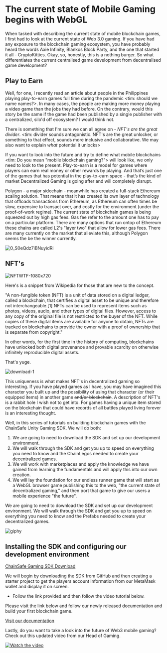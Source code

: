 # The current state of  Mobile Gaming begins with WebGL 

When tasked with describing the current state of mobile blockchain games, I first had to look at the current state of Web 3.0 gaming. If you have had any exposure to the blockchain gaming ecosystem, you have probably heard the words Axie Infinity, Blankos Block Party, and the one that started it all - CryptoKitties. Okay, so, honestly, this is a nothing burger. So what differentiates the current centralised game development from decentralised game development? 


## Play to Earn 

Well, for one, I recently read an article about people in the Philippines playing play-to-earn games full time during the pandemic <tim: should we name names?>. In many cases, the people are making more money playing a video game than the jobs they had before. On the contrary, would this story be the same if the game had been published by a single publisher with a centralized, silo'd off ecosystem? I would think not.

There is something that I'm sure we can all agree on - _NFT's are the great divider_. <tim: divider sounds antagonistic. NFT's are the great unlocker, or something to that effect, sounds more inclusive and collaborative. We may also want to explain *what* potential it unlocks>

If you want to look into the future and try to define what mobile blockchains <tim: Do you mean "mobile blockchain gaming?"> will look like, we only need to look to the present. Play-to-earn is a model for games where players can earn real money or other rewards by playing. And that’s just one of the games that has potential in the play-to-earn space - that’s the kind of market Decentralized Gaming is going after and will completely disrupt.

Polygon - a major sidechain - meanwhile has created a full-stack Ethereum scaling solution. That means that it has created its own layer of technology that offloads transactions from Ethereum, as Ethereum can often times be slow, expensive to transact over, and costly for the environment (under the proof-of-work regime). The current state of blockchain games is being squeezed out by high gas fees. Gas fee refer to the amount one has to pay on a particular platform. There are many options that run ontop of Ethereum these chains are called L2's "layer two" that allow for lower gas fees. There are many currently on the market that alleviate this, although Polygon seems the be the winner currently.


![0_S0eQdz7iBNuyidRi](https://user-images.githubusercontent.com/681817/135526593-bc0500dd-e475-47f3-9f7c-faac6cc5bf25.png)


## NFT's


![NFTWTF-1080x720](https://user-images.githubusercontent.com/681817/135502611-174c0589-d890-41d9-805b-fcb0a4bb237b.jpg?style=centerme)


Here's is a snippet from Wikipedia for those that are new to the concept.

"A non-fungible token (NFT) is a unit of data stored on a digital ledger, called a blockchain, that certifies a digital asset to be unique and therefore not interchangeable.[1] NFTs can be used to represent items such as photos, videos, audio, and other types of digital files. However, access to any copy of the original file is not restricted to the buyer of the NFT. While copies of these digital items are available for anyone to obtain, NFTs are tracked on blockchains to provide the owner with a proof of ownership that is separate from copyright."

<tim adds> In other words, for the first time in the history of computing, blockchains have unlocked both digital provenance and provable scarcity on otherwise infinitely reproducible digital assets. 
  
That's yuge.


![download-1](https://user-images.githubusercontent.com/681817/135503588-540e5964-3184-44a0-84a5-d29ebc9238d8.jpg)



This uniqueness is what makes NFT's in decentralized gaming so interesting. If you have played games as I have, you may have imagined this character you built up and the possibility of using that character (or their equipped items) in another game ~~and/or blockchain~~. A description of NFT's is a rabbit hole I wish not to get into. For games having a unique item stored on the blockchain that could have records of all battles played living forever is an interesting thought.
  
Well, in this series of tutorials on building blockchain games with the ChainSafe Unity Gaming SDK. We will do both:

1. We are going to need to download the SDK and set up our development environment.
2. We will walk through the SDK and get you up to speed on everything you need to know and the ChainLegos needed to create your decentralized games.
3. We will work with marketplaces and apply the knowledge we have gained from learning the fundamentals and will apply this into our own creation.
4. We will lay the foundation for our endless runner game that will start as a WebGL browser game publishing this to the web, "the current state of decentralized gaming," and then port that game to give our users a mobile experience "the future".


We are going to need to download the SDK and set up our development environment.
We will walk through the SDK and get you up to speed on everything you need to know and the Prefabs needed to create your decentralized games.

![giphy](https://user-images.githubusercontent.com/681817/135502868-a40e1355-d1d2-4253-b457-f12b84c54cd5.gif?style=centerme)

## Installing the SDK and configuring our development environment

[ChainSafe Gaming SDK Download](https://github.com/ChainSafe/web3.unity/releases)

We will begin by downloading the SDK from GitHub and then creating a starter project to get the players account information from our MetaMask wallet and display it on screen. 
* Follow the link provided and then follow the video tutorial below.

Please visit the link below and follow our newly released documentation and build your first blockchain game.

[Visit our documentation](https://chainsafe.github.io/game-docs/)

Lastly, do you want to take a look into the future of Web3 mobile gaming? Check out this updated video from our Head of Gaming.

[![Watch the video](https://miro.medium.com/max/1400/1*0UyEMJ0Hw0oObzcBUwwKQw.png)](https://www.youtube.com/watch?v=7D-pja1Dmkg)


